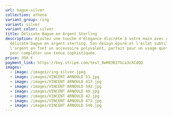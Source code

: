 ```yaml
---
url: bague-silver
collection: athena
variant_group: ring
variant: silver
variant_color: silver
title: Délicate Bague en Argent Sterling
description: Ajoutez une touche d'élégance discrète à votre main avec cette
  délicate bague en argent sterling. Son design épuré et l'éclat subtil de
  l'argent en font un accessoire polyvalent, parfait pour un usage quotidien ou
  pour compléter une tenue sophistiquée.
price: 350 €
payment_link: https://buy.stripe.com/test_8wM03B1TGca3cXCdQQ
images:
  - image: /images/ring-silver.jpeg
  - image: /images/VINCENT ARNOULD 53.jpg
  - image: /images/VINCENT ARNOULD 417.jpg
  - image: /images/VINCENT ARNOULD 392.jpg
  - image: /images/VINCENT ARNOULD 49.jpg
  - image: /images/VINCENT ARNOULD 42.jpg
  - image: /images/VINCENT ARNOULD 472.jpg
  - image: /images/VINCENT ARNOULD 540.jpg
---
```

